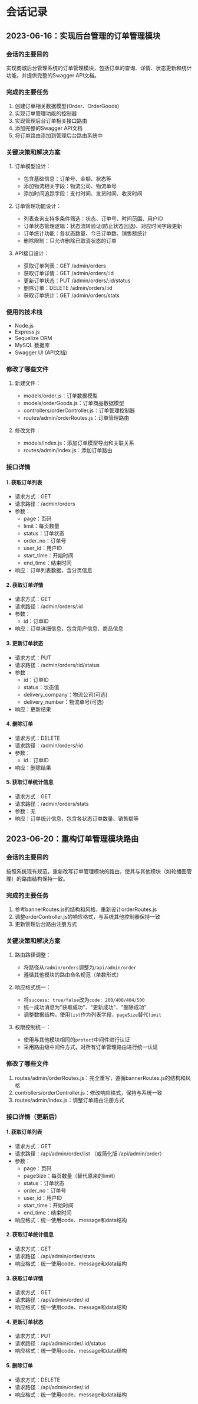 # 会话记录

## 2023-06-16：实现后台管理的订单管理模块

### 会话的主要目的
实现商城后台管理系统的订单管理模块，包括订单的查询、详情、状态更新和统计功能，并提供完整的Swagger API文档。

### 完成的主要任务
1. 创建订单相关数据模型(Order、OrderGoods)
2. 实现订单管理功能的控制器
3. 实现管理后台订单相关接口路由
4. 添加完整的Swagger API文档
5. 将订单路由添加到管理后台路由系统中

### 关键决策和解决方案
1. 订单模型设计：
   - 包含基础信息：订单号、金额、状态等
   - 添加物流相关字段：物流公司、物流单号
   - 添加时间追踪字段：支付时间、发货时间、收货时间

2. 订单管理功能设计：
   - 列表查询支持多条件筛选：状态、订单号、时间范围、用户ID
   - 订单状态管理逻辑：状态流转验证(防止状态回退)、对应时间字段更新
   - 订单统计功能：各状态数量、今日订单数、销售额统计
   - 删除限制：只允许删除已取消状态的订单

3. API接口设计：
   - 获取订单列表：GET /admin/orders
   - 获取订单详情：GET /admin/orders/:id
   - 更新订单状态：PUT /admin/orders/:id/status
   - 删除订单：DELETE /admin/orders/:id
   - 获取订单统计：GET /admin/orders/stats

### 使用的技术栈
- Node.js
- Express.js
- Sequelize ORM
- MySQL 数据库
- Swagger UI (API文档)

### 修改了哪些文件
1. 新建文件：
   - models/order.js：订单数据模型
   - models/orderGoods.js：订单商品数据模型
   - controllers/orderController.js：订单管理控制器
   - routes/admin/orderRoutes.js：订单管理路由

2. 修改文件：
   - models/index.js：添加订单模型导出和关联关系
   - routes/admin/index.js：添加订单路由

### 接口详情
#### 1. 获取订单列表
- 请求方式：GET
- 请求路径：/admin/orders
- 参数：
  - page：页码
  - limit：每页数量
  - status：订单状态
  - order_no：订单号
  - user_id：用户ID
  - start_time：开始时间
  - end_time：结束时间
- 响应：订单列表数据，含分页信息

#### 2. 获取订单详情
- 请求方式：GET
- 请求路径：/admin/orders/:id
- 参数：
  - id：订单ID
- 响应：订单详细信息，包含用户信息、商品信息

#### 3. 更新订单状态
- 请求方式：PUT
- 请求路径：/admin/orders/:id/status
- 参数：
  - id：订单ID
  - status：状态值
  - delivery_company：物流公司(可选)
  - delivery_number：物流单号(可选)
- 响应：更新结果

#### 4. 删除订单
- 请求方式：DELETE
- 请求路径：/admin/orders/:id
- 参数：
  - id：订单ID
- 响应：删除结果

#### 5. 获取订单统计信息
- 请求方式：GET
- 请求路径：/admin/orders/stats
- 参数：无
- 响应：订单统计信息，包含各状态订单数量、销售额等

## 2023-06-20：重构订单管理模块路由

### 会话的主要目的
按照系统现有规范，重新改写订单管理模块的路由，使其与其他模块（如轮播图管理）的路由结构保持一致。

### 完成的主要任务
1. 参考bannerRoutes.js的结构和风格，重新设计orderRoutes.js
2. 调整orderController.js的响应格式，与系统其他控制器保持一致
3. 更新管理后台路由注册方式

### 关键决策和解决方案
1. 路由路径调整：
   - 将路径从`/admin/orders`调整为`/api/admin/order`
   - 遵循其他模块的路由命名规范（单数形式）

2. 响应格式统一：
   - 将`success: true/false`改为`code: 200/400/404/500`
   - 统一成功消息为"获取成功"、"更新成功"、"删除成功"
   - 调整数据结构，使用`list`作为列表字段，`pageSize`替代`limit`

3. 权限控制统一：
   - 使用与其他模块相同的`protect`中间件进行认证
   - 采用路由级中间件方式，对所有订单管理路由进行统一认证

### 修改了哪些文件
1. routes/admin/orderRoutes.js：完全重写，遵循bannerRoutes.js的结构和风格
2. controllers/orderController.js：修改响应格式，保持与系统一致
3. routes/admin/index.js：调整订单路由注册方式

### 接口详情（更新后）
#### 1. 获取订单列表
- 请求方式：GET
- 请求路径：/api/admin/order/list （或简化版 /api/admin/order）
- 参数：
  - page：页码
  - pageSize：每页数量（替代原来的limit）
  - status：订单状态
  - order_no：订单号
  - user_id：用户ID
  - start_time：开始时间
  - end_time：结束时间
- 响应格式：统一使用code、message和data结构

#### 2. 获取订单统计信息
- 请求方式：GET
- 请求路径：/api/admin/order/stats
- 响应格式：统一使用code、message和data结构

#### 3. 获取订单详情
- 请求方式：GET
- 请求路径：/api/admin/order/:id
- 响应格式：统一使用code、message和data结构

#### 4. 更新订单状态
- 请求方式：PUT
- 请求路径：/api/admin/order/:id/status
- 响应格式：统一使用code、message和data结构

#### 5. 删除订单
- 请求方式：DELETE
- 请求路径：/api/admin/order/:id
- 响应格式：统一使用code、message和data结构 